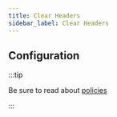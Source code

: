 ```yaml
---
title: Clear Headers
sidebar_label: Clear Headers
---
```


<PolicyIntro policy="clear-headers-outbound" />

## Configuration

:::tip

Be sure to read about [policies](/docs/policies)

:::

<PolicyExample policy="clear-headers-outbound" />

<PolicyOptions policy="clear-headers-outbound" />
